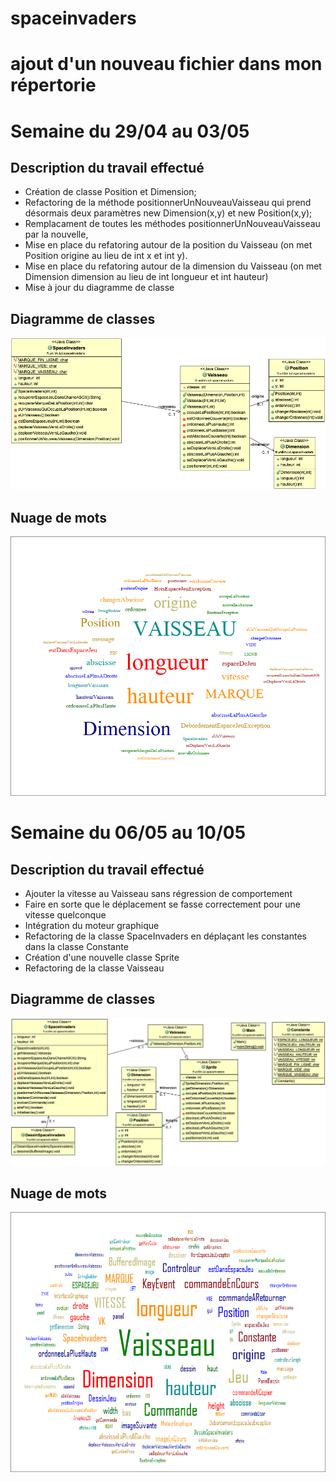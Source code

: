 # spaceinvaders
# ajout d'un nouveau fichier dans mon répertorie

# Semaine du 29/04 au 03/05
## Description du travail effectué
   - Création de classe Position et Dimension;
   - Refactoring de la méthode positionnerUnNouveauVaisseau qui prend désormais deux paramètres new Dimension(x,y) et new Position(x,y);
   - Remplacament de toutes les méthodes positionnerUnNouveauVaisseau par la nouvelle,
   - Mise en place du refatoring autour de la position du Vaisseau (on met Position origine au lieu de int x et int y).
   - Mise en place du refatoring autour de la dimension du Vaisseau (on met Dimension dimension au lieu de int longueur et int hauteur)
   - Mise à jour du diagramme de classe
## Diagramme de classes
   ![alt text](https://github.com/ruizhengxu/spaceinvaders/blob/master/imageDiagramClass/spaceInvadersDiagramClass.png)
## Nuage de mots
   ![alt text](https://github.com/ruizhengxu/spaceinvaders/blob/master/imageWordCloud/spaceinvadersWordCloud.png)

# Semaine du 06/05 au 10/05
## Description du travail effectué
   - Ajouter la vitesse au Vaisseau sans régression de comportement
   - Faire en sorte que le déplacement se fasse correctement pour une vitesse quelconque
   - Intégration du moteur graphique
   - Refactoring de la classe SpaceInvaders en déplaçant les constantes dans la classe Constante
   - Création d'une nouvelle classe Sprite
   - Refactoring de la classe Vaisseau
   
## Diagramme de classes
   ![alt text](https://github.com/ruizhengxu/spaceinvaders/blob/master/imageDiagramClass/spaceInvadersDiagramClass2.png)

## Nuage de mots
   ![alt text](https://github.com/ruizhengxu/spaceinvaders/blob/master/imageWordCloud/spaceinvadersWordCloud2.png)
